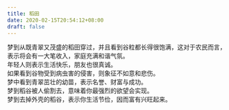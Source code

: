 ```yaml
---
title: 稻田
date: 2020-02-15T20:54:12+08:00
draft: false
---
```


梦到从既青翠又茂盛的稻田穿过，并且看到谷粒都长得很饱满，这对于农民而言，表示将会有一大笔收入，家庭充满和谐气氛。<br>
年轻人则表示生活快乐，朋友也很真诚。<br>
如果看到谷物受到病虫害的侵害，则象征不如意和悲伤。<br>
梦中看到青翠茁壮的幼苗，表示名誉、财富与成功。<br>
梦到稻谷被人偷割去，意味着你最强烈的欲望会实现。<br>
梦到去掉外壳的稻谷，表示你生活节俭，因而富有兴旺起来。<br>
